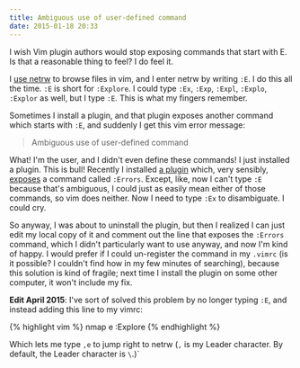 ```yaml
---
title: Ambiguous use of user-defined command
date: 2015-01-18 20:33
---
```


I wish Vim plugin authors would stop exposing commands that start with E. Is
that a reasonable thing to feel? I do feel it.

I [use netrw][0] to browse files in vim, and I enter netrw by writing `:E`. I
do this all the time. `:E` is short for `:Explore`. I could type `:Ex`, `:Exp`,
  `:Expl`, `:Explo`, `:Explor` as well, but I type `:E`. This is what my
  fingers remember.

[0]: http://www.hardscrabble.net/2015/a-cleaner-file-browsing-interface-for-vim/

Sometimes I install a plugin, and that plugin exposes another command which
starts with `:E`, and suddenly I get this vim error message:

> Ambiguous use of user-defined command

What! I'm the user, and I didn't even define these commands! I just installed a
plugin. This is bull! Recently I installed [a plugin][1] which, very sensibly,
[exposes][2] a command called `:Errors`. Except, like, now I can't type `:E`
because that's ambiguous, I could just as easily mean either of those commands,
so vim does neither. Now I need to type `:Ex` to disambiguate. I could cry.

[1]: https://github.com/scrooloose/syntastic
[2]: https://github.com/scrooloose/syntastic/blob/2073cee050d3df2ed963d00ac433bb94218d66af/plugin/syntastic.vim#L179

So anyway, I was about to uninstall the plugin, but then I realized I can just
edit my local copy of it and comment out the line that exposes the `:Errors`
command, which I didn't particularly want to use anyway, and now I'm kind of
happy. I would prefer if I could un-register the command in my `.vimrc` (is it
possible?  I couldn't find how in my few minutes of searching), because this
solution is kind of fragile; next time I install the plugin on some other
computer, it won't include my fix.

**Edit April 2015**: I've sort of solved this problem by no longer typing `:E`,
and instead adding this line to my vimrc:

{% highlight vim %}
nmap <silent> <Leader>e :Explore<CR>
{% endhighlight %}

Which lets me type `,e` to jump right to netrw (`,` is my Leader character. By
default, the Leader character is `\`.)`

